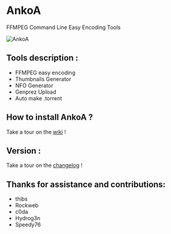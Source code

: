 AnkoA
=====

FFMPEG Command Line Easy Encoding Tools

![AnkoA](http://i.imgur.com/BlG3BNs.png "AnkoA")


## Tools description :

* FFMPEG easy encoding
* Thumbnails Generator
* NFO Generator
* Genprez Upload
* Auto make .torrent


## How to install AnkoA ?

Take a tour on the [wiki](https://github.com/grm34/AnkoA/wiki) !


## Version :

Take a tour on the [changelog](https://github.com/grm34/AnkoA/wiki/changelog) !


## Thanks for assistance and contributions:

* thibs
* Rockweb
* c0da
* Hydrog3n
* Speedy76

